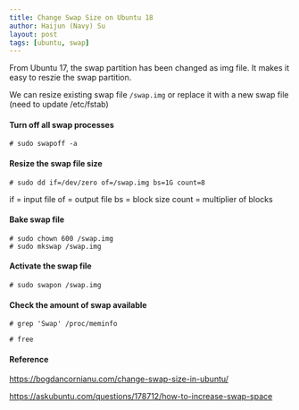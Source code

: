 ```yaml
---
title: Change Swap Size on Ubuntu 18
author: Haijun (Navy) Su
layout: post
tags: [ubuntu, swap]
---
```


From Ubuntu 17, the swap partition has been changed as img file. It makes it easy to reszie the swap partition.

We can resize existing swap file `/swap.img` or replace it with a new swap file (need to update /etc/fstab)

#### Turn off all swap processes

```
# sudo swapoff -a
```

#### Resize the swap file size

```
# sudo dd if=/dev/zero of=/swap.img bs=1G count=8
```
if = input file
of = output file
bs = block size
count = multiplier of blocks

#### Bake swap file

```
# sudo chown 600 /swap.img
# sudo mkswap /swap.img
```

#### Activate the swap file

```
# sudo swapon /swap.img
```

#### Check the amount of swap available

```
# grep 'Swap' /proc/meminfo

# free
```


#### Reference
<https://bogdancornianu.com/change-swap-size-in-ubuntu/>

<https://askubuntu.com/questions/178712/how-to-increase-swap-space>
